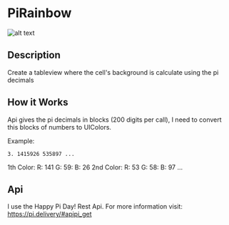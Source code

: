 # PiRainbow

![alt text](https://github.com/ToGohi/piRainbow/blob/develop/piRainbowDemo.gif?raw=true)


## Description
Create a tableview where the cell's background is calculate using the pi decimals

## How it Works

Api gives the pi decimals in blocks (200 digits per call), I need to convert this blocks of numbers to UIColors. 

Example: 

`3.
1415926
535897
... `

1th Color: R: 141 G: 59: B: 26
2nd Color: R: 53  G: 58: B: 97
...

## Api

I use the Happy Pi Day! Rest Api. For more information visit: https://pi.delivery/#apipi_get

